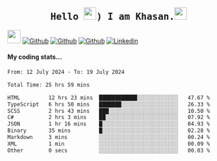 <h2 align='center'><samp><strong>Hello <img src="https://media.giphy.com/media/hvRJCLFzcasrR4ia7z/giphy.gif" width="28px" height="28px">) I am Khasan.<img height="28px" src="https://emojis.slackmojis.com/emojis/images/1531849430/4246/blob-sunglasses.gif?1531849430"></strong></samp></h2>

<img src="https://media.giphy.com/media/WUlplcMpOCEmTGBtBW/giphy.gif" width="30">  [![Github](https://img.shields.io/github/followers/khasanrashidov?label=Follow%20Me&style=social)](https://github.com/khasanrashidov)  [![Github](https://img.shields.io/github/stars/khasanrashidov?affiliations=OWNER&style=social)](https://github.com/khasanrashidov)  [![Github](https://img.shields.io/github/watchers/khasanrashidov/khasanrashidov?style=social)](https://github.com/khasanrashidov) [![Linkedin](https://img.shields.io/badge/LinkedIn-Khasan%20Rashidov-blue?logo=Linkedin&logoColor=blue&labelColor=black&style=flat-square)](https://www.linkedin.com/in/khasanr)  

#### My coding stats...
<!--START_SECTION:waka-->

```txt
From: 12 July 2024 - To: 19 July 2024

Total Time: 25 hrs 59 mins

HTML         12 hrs 23 mins  ████████████░░░░░░░░░░░░░   47.67 %
TypeScript   6 hrs 50 mins   ███████░░░░░░░░░░░░░░░░░░   26.33 %
SCSS         2 hrs 43 mins   ███░░░░░░░░░░░░░░░░░░░░░░   10.50 %
C#           2 hrs 3 mins    ██░░░░░░░░░░░░░░░░░░░░░░░   07.92 %
JSON         1 hr 16 mins    █░░░░░░░░░░░░░░░░░░░░░░░░   04.93 %
Binary       35 mins         █░░░░░░░░░░░░░░░░░░░░░░░░   02.28 %
Markdown     3 mins          ░░░░░░░░░░░░░░░░░░░░░░░░░   00.24 %
XML          1 min           ░░░░░░░░░░░░░░░░░░░░░░░░░   00.09 %
Other        0 secs          ░░░░░░░░░░░░░░░░░░░░░░░░░   00.03 %
```

<!--END_SECTION:waka-->

<!---
khasanrashidov/khasanrashidov is a ✨ special ✨ repository because its `README.md` (this file) appears on your GitHub profile.
You can click the Preview link to take a look at your changes.
--->
